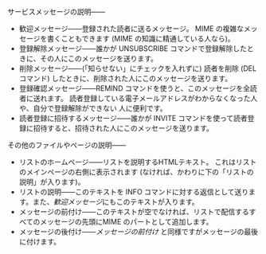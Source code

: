 サービスメッセージの説明——
-   歓迎メッセージ——登録された読者に送るメッセージ。 MIME の複雑なメッセージを書くこともできます (MIME の知識に精通している人なら)。
-   登録解除メッセージ——誰かが UNSUBSCRIBE コマンドで登録解除したときに、その人にこのメッセージを送ります。
-   削除メッセージ——(「知らせない」にチェックを入れずに) 読者を削除 (DEL コマンド) したときに、削除された人にこのメッセージを送ります。
-   登録確認メッセージ——REMIND コマンドを使うと、このメッセージを全読者に送れます。 読者登録している電子メールアドレスがわからなくなった人や、自分で登録解除ができない 人に便利です。
-   読者登録に招待するメッセージ——誰かが INVITE コマンドを使って読者登録に招待すると、招待された人にこのメッセージを送ります。

その他のファイルやページの説明——
-   リストのホームページ——リストを説明するHTMLテキスト。 これはリストのメインページの右側に表示されます (なければ、かわりに下の「リストの説明」が入ります)。
-   リストの説明——このテキストを INFO コマンドに対する返信として送ります。また、*歓迎メッセージ*にもこのテキストが入ります。
-   メッセージの前付け——このテキストが空でなければ、リストで配信するすべてのメッセージの先頭にMIME のパートとして追加します。
-   メッセージの後付け——*メッセージの前付け* と同様ですがメッセージの最後に付けます。

